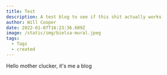 ```yaml
---
title: Test
description: A test blog to see if this shit actually works
author: Will Cooper
date: 2022-01-07T16:23:36.609Z
image: /static/img/bielsa-mural.jpeg
tags:
  - Tags
  - created
---
```

Hello mother clucker, it's me a blog